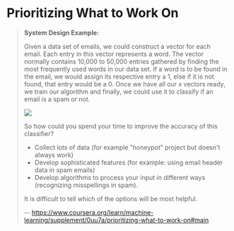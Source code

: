 # Prioritizing What to Work On
> 
> **System Design Example:**
> 
> Given a data set of emails, we could construct a vector for each email. Each entry in this vector represents a word. The vector normally contains 10,000 to 50,000 entries gathered by finding the most frequently used words in our data set. If a word is to be found in the email, we would assign its respective entry a 1, else if it is not found, that entry would be a 0\. Once we have all our x vectors ready, we train our algorithm and finally, we could use it to classify if an email is a spam or not.
> 
> ![](https://d3c33hcgiwev3.cloudfront.net/imageAssetProxy.v1/Ys5NKOLJEeaPWBJZo44gSg_aba93cf4ce4507175d7e47ab5f9b7ce4_Screenshot-2017-01-24-22.29.45.png?expiry=1594080000000&hmac=nISP_97s3yJcR2TuWnlfX4kLH-12aCR__7egiDfwfds)
> 
> So how could you spend your time to improve the accuracy of this classifier?
> 
> *   Collect lots of data (for example "honeypot" project but doesn't always work)
> *   Develop sophisticated features (for example: using email header data in spam emails)
> *   Develop algorithms to process your input in different ways (recognizing misspellings in spam).
> 
> It is difficult to tell which of the options will be most helpful.
>
> -- https://www.coursera.org/learn/machine-learning/supplement/0uu7a/prioritizing-what-to-work-on#main

